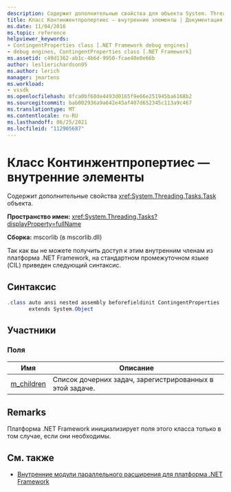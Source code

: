 ```yaml
---
description: Содержит дополнительные свойства для объекта System. Threading. Tasks. Task.
title: Класс Континжентпропертиес — внутренние элементы | Документация Майкрософт
ms.date: 11/04/2016
ms.topic: reference
helpviewer_keywords:
- ContingentProperties class [.NET Framework debug engines]
- debug engines, ContingentProperties class [.NET Framework]
ms.assetid: c49d1362-ab1c-4b6d-9950-fcae40e0e66b
author: leslierichardson95
ms.author: lerich
manager: jmartens
ms.workload:
- vssdk
ms.openlocfilehash: 8fca0bf68de4493d0165f9e66e251945ba6168b2
ms.sourcegitcommit: bab002936a9a642e45af407d652345c113a9c467
ms.translationtype: MT
ms.contentlocale: ru-RU
ms.lasthandoff: 06/25/2021
ms.locfileid: "112905687"
---
```

# <a name="contingentproperties-class---internal-members"></a>Класс Континжентпропертиес — внутренние элементы
Содержит дополнительные свойства <xref:System.Threading.Tasks.Task> объекта.

 **Пространство имен:** <xref:System.Threading.Tasks?displayProperty=fullName>

 **Сборка:** mscorlib (в mscorlib.dll)

 Так как вы не можете получить доступ к этим внутренним членам из платформа .NET Framework, на стандартном промежуточном языке (CIL) приведен следующий синтаксис.

## <a name="syntax"></a>Синтаксис

```csharp
.class auto ansi nested assembly beforefieldinit ContingentProperties
       extends System.Object
```

## <a name="members"></a>Участники

### <a name="fields"></a>Поля

|Имя|Описание|
|----------|-----------------|
|[m_children](../../extensibility/debugger/m-children-field.md)|Список дочерних задач, зарегистрированных в этой задаче.|

## <a name="remarks"></a>Remarks
 Платформа .NET Framework инициализирует поля этого класса только в том случае, если они необходимы.

## <a name="see-also"></a>См. также
- [Внутренние модули параллельного расширения для платформа .NET Framework](../../extensibility/debugger/parallel-extension-internals-for-the-dotnet-framework.md)
